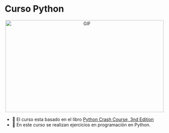 # Curso Python

<p align="center">
<img height="290px" width="500px" alt="GIF" src="https://media.giphy.com/media/coxQHKASG60HrHtvkt/giphy.gif">
</p>

+ 🐍 El curso esta basado en el libro [Python Crash Course, 3nd Edition](https://nostarch.com/python-crash-course-3rd-edition)
+ 🤖 En este curso se realizan ejercicios en programación en Python. 
